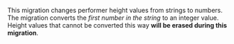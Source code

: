 This migration changes performer height values from strings to numbers. The migration converts the _first number in the string_ to an integer value. Height values that cannot be converted this way **will be erased during this migration**.